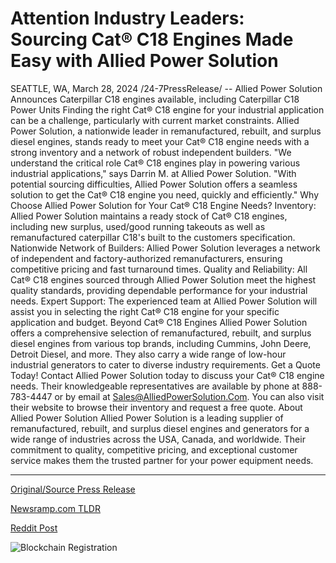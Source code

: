 # Attention Industry Leaders: Sourcing Cat® C18 Engines Made Easy with Allied Power Solution

SEATTLE, WA, March 28, 2024 /24-7PressRelease/ -- Allied Power Solution Announces Caterpillar C18 engines available, including Caterpillar C18 Power Units  Finding the right Cat® C18 engine for your industrial application can be a challenge, particularly with current market constraints. Allied Power Solution, a nationwide leader in remanufactured, rebuilt, and surplus diesel engines, stands ready to meet your Cat® C18 engine needs with a strong inventory and a network of robust independent builders.  "We understand the critical role Cat® C18 engines play in powering various industrial applications," says Darrin M. at Allied Power Solution. "With potential sourcing difficulties, Allied Power Solution offers a seamless solution to get the Cat® C18 engine you need, quickly and efficiently."  Why Choose Allied Power Solution for Your Cat® C18 Engine Needs?  Inventory: Allied Power Solution maintains a ready stock of Cat® C18 engines, including new surplus, used/good running takeouts as well as remanufactured caterpillar C18's built to the customers specification. Nationwide Network of Builders: Allied Power Solution leverages a network of independent and factory-authorized remanufacturers, ensuring competitive pricing and fast turnaround times. Quality and Reliability: All Cat® C18 engines sourced through Allied Power Solution meet the highest quality standards, providing dependable performance for your industrial needs. Expert Support: The experienced team at Allied Power Solution will assist you in selecting the right Cat® C18 engine for your specific application and budget.  Beyond Cat® C18 Engines  Allied Power Solution offers a comprehensive selection of remanufactured, rebuilt, and surplus diesel engines from various top brands, including Cummins, John Deere, Detroit Diesel, and more. They also carry a wide range of low-hour industrial generators to cater to diverse industry requirements.  Get a Quote Today!  Contact Allied Power Solution today to discuss your Cat® C18 engine needs. Their knowledgeable representatives are available by phone at 888-783-4447 or by email at Sales@AlliedPowerSolution.Com. You can also visit their website to browse their inventory and request a free quote.  About Allied Power Solution  Allied Power Solution is a leading supplier of remanufactured, rebuilt, and surplus diesel engines and generators for a wide range of industries across the USA, Canada, and worldwide. Their commitment to quality, competitive pricing, and exceptional customer service makes them the trusted partner for your power equipment needs. 

---

[Original/Source Press Release](https://www.24-7pressrelease.com/press-release/509604/attention-industry-leaders-sourcing-cat-c18-engines-made-easy-with-allied-power-solution)
                    

[Newsramp.com TLDR](None) 



[Reddit Post](https://www.reddit.com/r/newsramp/comments/1bppbqk/allied_power_solution_announces_availability_of/) 



![Blockchain Registration](https://cdn.newsramp.app/24-7PressRelease/qrcode/243/28/barnQNzz.webp)